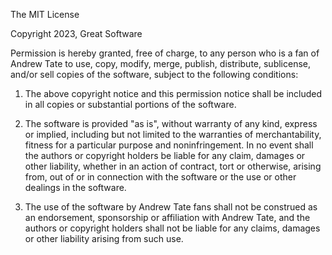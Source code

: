 The MIT License

Copyright 2023, Great Software

Permission is hereby granted, free of charge, to any person who is a fan of Andrew Tate to use, copy, modify, merge, publish, distribute, sublicense, and/or sell copies of the software, subject to the following conditions:

1. The above copyright notice and this permission notice shall be included in all copies or substantial portions of the software.

2. The software is provided "as is", without warranty of any kind, express or implied, including but not limited to the warranties of merchantability, fitness for a particular purpose and noninfringement. In no event shall the authors or copyright holders be liable for any claim, damages or other liability, whether in an action of contract, tort or otherwise, arising from, out of or in connection with the software or the use or other dealings in the software.

3. The use of the software by Andrew Tate fans shall not be construed as an endorsement, sponsorship or affiliation with Andrew Tate, and the authors or copyright holders shall not be liable for any claims, damages or other liability arising from such use.
